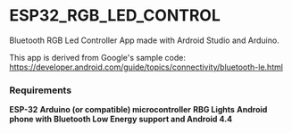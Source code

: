 # ESP32_RGB_LED_CONTROL
Bluetooth RGB Led Controller App made with Ardroid Studio and Arduino.

This app is derived from Google's sample code:
https://developer.android.com/guide/topics/connectivity/bluetooth-le.html

### Requirements
**ESP-32**
**Arduino (or compatible) microcontroller**
**RBG Lights**
**Android phone with Bluetooth Low Energy support and Android 4.4**

